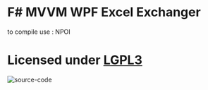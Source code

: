 F# MVVM WPF Excel Exchanger
=============================
to compile use : NPOI

Licensed under [LGPL3](http://www.gnu.org/licenses/lgpl-3.0-standalone.html)
=======================

![source-code](https://raw.github.com/BlackRock/PICTURES/master/Licenses/lgpl-v3-logo.png)